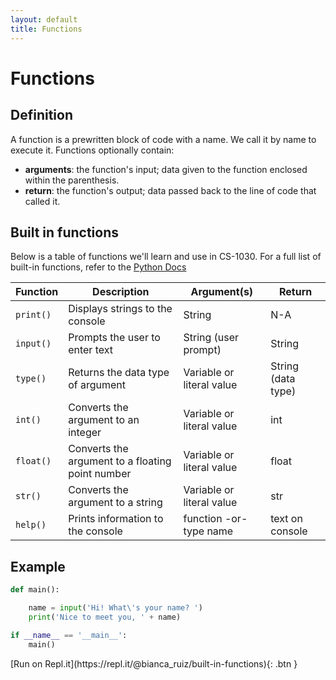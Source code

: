 ```yaml
---
layout: default
title: Functions
---
```


# Functions

## Definition
A function is a prewritten block of code with a name. We call it by name to execute it. Functions optionally contain:
  - **arguments**: the function's input; data given to the function enclosed within the parenthesis.
  - **return**: the function's output; data passed back to the line of code that called it.

## Built in functions
Below is a table of functions we'll learn and use in CS-1030. For a full list of built-in functions, refer to the [Python Docs](https://docs.python.org/3/library/functions.html)

| Function 	| Description 	| Argument(s) 	| Return  |
|-	|-	|-	|- |
| ```print()``` 	| Displays strings to the console 	| String 	| N-A |
| ```input()``` 	| Prompts the user to enter text 	| String (user prompt)	| String |
| ```type()``` 	| Returns the data type of argument 	| Variable or literal value	| String (data type) |
| ```int()``` 	| Converts the argument to an integer 	| Variable or literal value	| int |
| ```float()``` 	| Converts the argument to a floating point number 	| Variable or literal value	| float |
| ```str()``` 	| Converts the argument to a string 	| Variable or literal value	| str |
| ```help()``` 	| Prints information to the console 	| function -or- type name	| text on console |

## Example

<div class="code-example" markdown="1">

```Python
def main():

    name = input('Hi! What\'s your name? ')
    print('Nice to meet you, ' + name)

if __name__ == '__main__':
    main()
```

</div>
[Run on Repl.it](https://repl.it/@bianca_ruiz/built-in-functions){: .btn }
